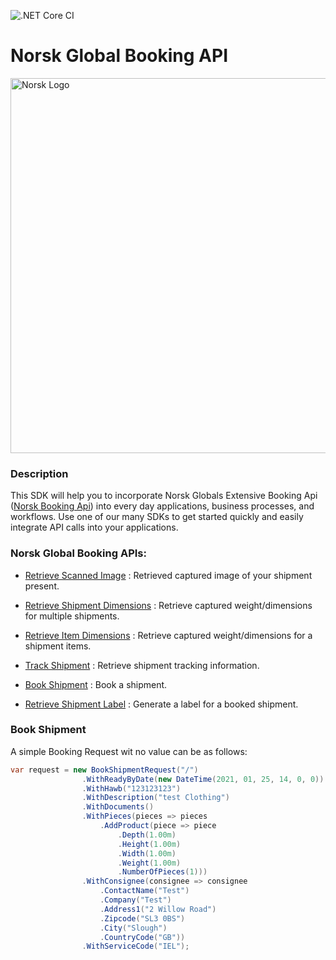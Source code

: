 ![.NET Core CI](https://github.com/Norsk-Global/BookingApi-Sdk-CSharp/workflows/.NET%20Core%20CI/badge.svg)

# Norsk Global Booking API
<p class="align">
    <img src="https://norsk.global/wp-content/uploads/2016/11/norsk-logo-1.png" alt="Norsk Logo" width="600px">
</p>

### Description
This SDK will help you to incorporate Norsk Globals Extensive Booking Api ([Norsk Booking Api](http://api.norsk-global.com/help/schema)) into every day applications, business processes, and workflows. Use one of our many SDKs to get started quickly and easily integrate API calls into your applications.

### Norsk Global Booking APIs:

* [Retrieve Scanned Image](http://api.norsk-global.com/help/schema/GET-api-package-barcode-scanimage) : Retrieved captured image of your shipment present.

* [Retrieve Shipment Dimensions](http://api.norsk-global.com/help/schema/GET-api-bulk-shipment-dimensions) : Retrieve captured weight/dimensions for multiple shipments.

* [Retrieve Item Dimensions](http://api.norsk-global.com/help/schema/GET-api-shipment-barcode-dimensions) : Retrieve captured weight/dimensions for a shipment items.

* [Track Shipment](http://api.norsk-global.com/help/schema/GET-api-shipment-barcode) : Retrieve shipment tracking information.

* [Book Shipment](http://api.norsk-global.com/help/schema/POST-api-shipment) : Book a shipment.

* [Retrieve Shipment Label](http://api.norsk-global.com/help/schema/GET-api-shipment-barcode-label) : Generate a label for a booked shipment.

### Book Shipment

A simple Booking Request wit no value can be as follows:

``` C#
var request = new BookShipmentRequest("/")
                .WithReadyByDate(new DateTime(2021, 01, 25, 14, 0, 0))
                .WithHawb("123123123")
                .WithDescription("test Clothing")
                .WithDocuments()
                .WithPieces(pieces => pieces
                    .AddProduct(piece => piece
                        .Depth(1.00m)
                        .Height(1.00m)
                        .Width(1.00m)
                        .Weight(1.00m)
                        .NumberOfPieces(1)))
                .WithConsignee(consignee => consignee
                    .ContactName("Test")
                    .Company("Test")
                    .Address1("2 Willow Road")
                    .Zipcode("SL3 0BS")
                    .City("Slough")
                    .CountryCode("GB"))
                .WithServiceCode("IEL");
```
